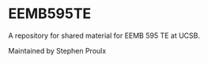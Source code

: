 # EEMB595TE

A repository for shared material for EEMB 595 TE at UCSB.

Maintained by Stephen Proulx
